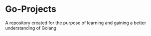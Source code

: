 # Go-Projects
A repository created for the purpose of learning and gaining a better understanding of Golang
